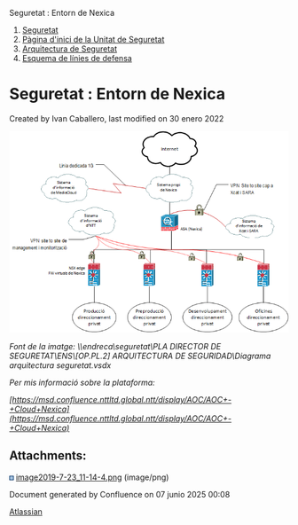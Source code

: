 Seguretat : Entorn de Nexica  

1.  [Seguretat](index.md)
2.  [Pàgina d'inici de la Unitat de Seguretat](15368362.md)
3.  [Arquitectura de Seguretat](Arquitectura-de-Seguretat_24216213.md)
4.  [Esquema de línies de defensa](24216216.md)

Seguretat : Entorn de Nexica
============================

Created by Ivan Caballero, last modified on 30 enero 2022

_![](attachments/41521838/41521839.png)_

_Font de la imatge: \\\\endreca\\seguretat\\PLA DIRECTOR DE SEGURETAT\\ENS\\\[OP.PL.2\] ARQUITECTURA DE SEGURIDAD\\Diagrama arquitectura seguretat.vsdx_

  

_Per mis informació sobre la plataforma:_

_[https://msd.confluence.nttltd.global.ntt/display/AOC/AOC+-+Cloud+Nexica](https://msd.confluence.nttltd.global.ntt/display/AOC/AOC+-+Cloud+Nexica)_

  

Attachments:
------------

![](images/icons/bullet_blue.gif) [image2019-7-23\_11-14-4.png](attachments/41521838/41521839.png) (image/png)  

Document generated by Confluence on 07 junio 2025 00:08

[Atlassian](http://www.atlassian.com/)